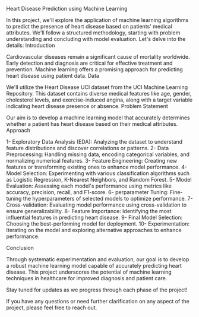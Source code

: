 Heart Disease Prediction using Machine Learning

In this project, we'll explore the application of machine learning algorithms to predict the presence of heart disease based on patients' medical attributes. We'll follow a structured methodology, starting with problem understanding and concluding with model evaluation. Let's delve into the details:
Introduction

Cardiovascular diseases remain a significant cause of mortality worldwide. Early detection and diagnosis are critical for effective treatment and prevention. Machine learning offers a promising approach for predicting heart disease using patient data.
Data

We'll utilize the Heart Disease UCI dataset from the UCI Machine Learning Repository. This dataset contains diverse medical features like age, gender, cholesterol levels, and exercise-induced angina, along with a target variable indicating heart disease presence or absence.
Problem Statement

Our aim is to develop a machine learning model that accurately determines whether a patient has heart disease based on their medical attributes.
Approach

  1- Exploratory Data Analysis (EDA): Analyzing the dataset to understand feature distributions and discover correlations or patterns.
  2- Data Preprocessing: Handling missing data, encoding categorical variables, and normalizing numerical features.
  3- Feature Engineering: Creating new features or transforming existing ones to enhance model performance.
  4- Model Selection: Experimenting with various classification algorithms such as Logistic Regression, K-Nearest Neighbors, and Random Forest.
  5- Model Evaluation: Assessing each model's performance using metrics like accuracy, precision, recall, and F1-score.
  6- perparameter Tuning: Fine-tuning the hyperparameters of selected models to optimize performance.
  7- Cross-validation: Evaluating model performance using cross-validation to ensure generalizability.
  8- Feature Importance: Identifying the most influential features in predicting heart disease.
  9- Final Model Selection: Choosing the best-performing model for deployment.
  10- Experimentation: Iterating on the model and exploring alternative approaches to enhance performance.

Conclusion

Through systematic experimentation and evaluation, our goal is to develop a robust machine learning model capable of accurately predicting heart disease. This project underscores the potential of machine learning techniques in healthcare for improved diagnosis and patient care.

Stay tuned for updates as we progress through each phase of the project!

If you have any questions or need further clarification on any aspect of the project, please feel free to reach out.
